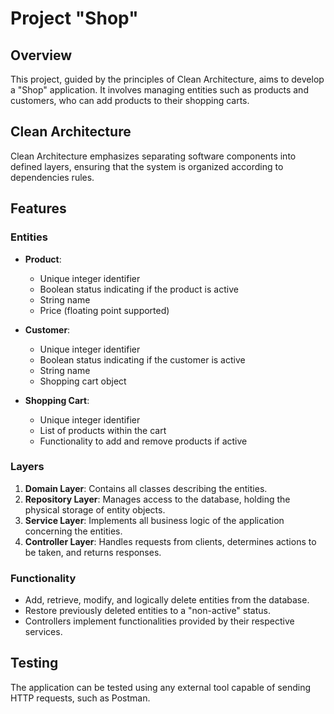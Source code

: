 # Project "Shop"

## Overview
This project, guided by the principles of Clean Architecture, aims to develop a "Shop" application. It involves managing entities such as products and customers, who can add products to their shopping carts.

## Clean Architecture
Clean Architecture emphasizes separating software components into defined layers, ensuring that the system is organized according to dependencies rules.

## Features

### Entities
- **Product**:
    - Unique integer identifier
    - Boolean status indicating if the product is active
    - String name
    - Price (floating point supported)

- **Customer**:
    - Unique integer identifier
    - Boolean status indicating if the customer is active
    - String name
    - Shopping cart object

- **Shopping Cart**:
    - Unique integer identifier
    - List of products within the cart
    - Functionality to add and remove products if active

### Layers
1. **Domain Layer**: Contains all classes describing the entities.
2. **Repository Layer**: Manages access to the database, holding the physical storage of entity objects.
3. **Service Layer**: Implements all business logic of the application concerning the entities.
4. **Controller Layer**: Handles requests from clients, determines actions to be taken, and returns responses.

### Functionality
- Add, retrieve, modify, and logically delete entities from the database.
- Restore previously deleted entities to a "non-active" status.
- Controllers implement functionalities provided by their respective services.

## Testing
The application can be tested using any external tool capable of sending HTTP requests, such as Postman.

